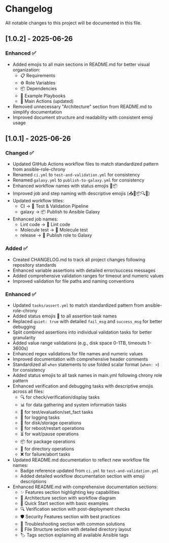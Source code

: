 # Changelog

All notable changes to this project will be documented in this file.

## [1.0.2] - 2025-06-26

### Enhanced ✅
- Added emojis to all main sections in README.md for better visual organization:
  - 📋 Requirements
  - ⚙️ Role Variables
  - 📦 Dependencies
  - 📖 Example Playbooks
  - 🎯 Main Actions (updated)
- Removed unnecessary "Architecture" section from README.md to simplify documentation
- Improved document structure and readability with consistent emoji usage

## [1.0.1] - 2025-06-26

### Changed ✅
- Updated GitHub Actions workflow files to match standardized pattern from ansible-role-chrony
- Renamed `ci.yml` to `test-and-validation.yml` for consistency
- Renamed `galaxy.yml` to `publish-to-galaxy.yml` for consistency
- Enhanced workflow names with status emojis 🧪📦
- Improved job and step naming with descriptive emojis (📥🐍📦🔍🚀)
- Updated workflow titles:
  - CI → 🧪 Test & Validation Pipeline
  - galaxy → 📦 Publish to Ansible Galaxy
- Enhanced job names:
  - Lint code → 🧪 Lint code
  - Molecule test → 🧪 Molecule test
  - release → 🚀 Publish role to Galaxy

### Added ✅
- Created CHANGELOG.md to track all project changes following repository standards
- Enhanced variable assertions with detailed error/success messages
- Added comprehensive validation ranges for timeout and numeric values
- Improved validation for file paths and naming conventions

### Enhanced ✅
- Updated `tasks/assert.yml` to match standardized pattern from ansible-role-chrony
- Added status emojis 🧪 to all assertion task names
- Replaced `quiet: true` with detailed `fail_msg` and `success_msg` for better debugging
- Split combined assertions into individual validation tasks for better granularity
- Added value range validations (e.g., disk space 0-1TB, timeouts 1-3600s)
- Enhanced regex validations for file names and numeric values
- Improved documentation with comprehensive header comments
- Standardized all `when` statements to use folded scalar format (`when: >`) for consistency
- Added status emojis to all task names in main.yml following chrony role pattern
- Enhanced verification and debugging tasks with descriptive emojis across all files:
  - 🔍 for check/verification/display tasks
  - 📊 for data gathering and system information tasks
  - 🧪 for test/evaluation/set_fact tasks
  - 📝 for logging tasks
  - 💾 for disk/storage operations
  - 🔄 for reboot/restart operations
  - ⏳ for wait/pause operations
  - 📦 for package operations
  - 📁 for directory operations
  - ❌ for failure/abort tasks
- Updated README.md documentation to reflect new workflow file names:
  - Badge reference updated from `ci.yml` to `test-and-validation.yml`
  - Added detailed workflow documentation section with emoji descriptions
- Enhanced README.md with comprehensive documentation sections:
  - ✨ Features section highlighting key capabilities
  - 🎯 Architecture section with workflow diagram
  - 🚀 Quick Start section with basic examples
  - 🔍 Verification section with post-deployment checks
  - 🛡️ Security Features section with best practices
  - 🔧 Troubleshooting section with common solutions
  - 📁 File Structure section with detailed directory layout
  - 🏷️ Tags section explaining all available Ansible tags
